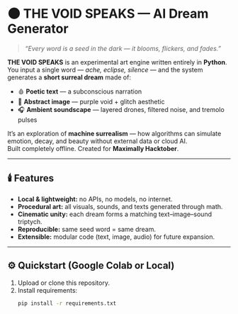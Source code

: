 # 🌑 THE VOID SPEAKS — AI Dream Generator

> *“Every word is a seed in the dark — it blooms, flickers, and fades.”*

**THE VOID SPEAKS** is an experimental art engine written entirely in **Python**.  
You input a single word — *ache, eclipse, silence* — and the system generates a **short surreal dream** made of:

- 🩸 **Poetic text** — a subconscious narration  
- 🌌 **Abstract image** — purple void + glitch aesthetic  
- 🎧 **Ambient soundscape** — layered drones, filtered noise, and tremolo pulses  

It’s an exploration of **machine surrealism** — how algorithms can simulate emotion, decay, and beauty without external data or cloud AI.  
Built completely offline. Created for **Maximally Hacktober**.

---

## 🕯️ Features

- **Local & lightweight:** no APIs, no models, no internet.  
- **Procedural art:** all visuals, sounds, and texts generated through math.  
- **Cinematic unity:** each dream forms a matching text–image–sound triptych.  
- **Reproducible:** same seed word = same dream.  
- **Extensible:** modular code (text, image, audio) for future expansion.

---

## ⚙️ Quickstart (Google Colab or Local)

1. Upload or clone this repository.  
2. Install requirements:
   ```bash
   pip install -r requirements.txt
